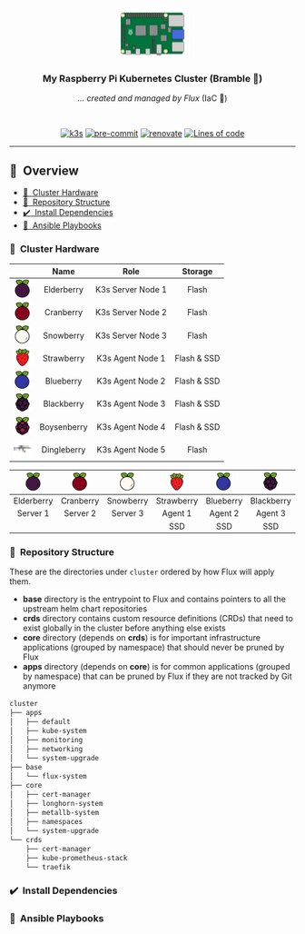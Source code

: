 <div align="center">

<img src="images/rpi4.png"/>

### **My Raspberry Pi Kubernetes Cluster** (Bramble :deciduous_tree:) <!-- omit in toc -->

_... created and managed by Flux_ (IaC :large_blue_diamond:) <!-- omit in toc -->

</div>

<br/>

<div align="center">

[![k3s](https://img.shields.io/badge/k3s-v1.20.10-brightgreen?style=for-the-badge&logo=kubernetes&logoColor=white)](https://k3s.io/)
[![pre-commit](https://img.shields.io/badge/pre--commit-enabled-brightgreen?logo=pre-commit&logoColor=white&style=for-the-badge)](https://github.com/pre-commit/pre-commit)
[![renovate](https://img.shields.io/badge/renovate-enabled-brightgreen?style=for-the-badge&logo=renovatebot&logoColor=white)](https://github.com/renovatebot/renovate)
[![Lines of code](https://img.shields.io/tokei/lines/github/ground7/bramble-iac?style=for-the-badge&color=brightgreen&label=lines&logo=codefactor&logoColor=white)](https://github.com/ground7/bramble-iac/graphs/contributors)

</div>

---

## :book:&nbsp; Overview <!-- omit in toc -->

- [:toolbox:&nbsp; Cluster Hardware](#toolbox-cluster-hardware)
- [:open_file_folder:&nbsp; Repository Structure](#open_file_folder-repository-structure)
- [:heavy_check_mark:&nbsp; Install Dependencies](#heavy_check_mark-install-dependencies)
- [:robot:&nbsp; Ansible Playbooks](#robot-ansible-playbooks)

### :toolbox:&nbsp; Cluster Hardware

&nbsp;|Name|Role|Storage
:-:|:-:|:-:|:-:
![elderberry](images/elderberry.png)|Elderberry|K3s Server Node 1|Flash
![cranberry](images/cranberry.png)|Cranberry|K3s Server Node 2|Flash
![snowberry](images/snowberry.png)|Snowberry|K3s Server Node 3|Flash
![strawberry](images/strawberry.png)|Strawberry|K3s Agent Node 1|Flash & SSD
![blueberry](images/blueberry.png)|Blueberry|K3s Agent Node 2|Flash & SSD
![blackberry](images/blackberry.png)|Blackberry|K3s Agent Node 3|Flash & SSD
![boysenberry](images/boysenberry.png)|Boysenberry|K3s Agent Node 4|Flash & SSD
![dingleberry](images/dingleberry.png)|Dingleberry|K3s Agent Node 5|Flash

![elderberry](images/elderberry.png)|![cranberry](images/cranberry.png)|![snowberry](images/snowberry.png)|![strawberry](images/strawberry.png)|![blueberry](images/blueberry.png)|![blackberry](images/blackberry.png)|![boysenberry](images/boysenberry.png)|![dingleberry](images/dingleberry.png)
:-:|:-:|:-:|:-:|:-:|:-:|:-:|:-:
Elderberry|Cranberry|Snowberry|Strawberry|Blueberry|Blackberry|Boysenberry|Dingleberry
Server 1|Server 2|Server 3|Agent 1|Agent 2|Agent 3|Agent 4|Agent 5
||||SSD|SSD|SSD|SSD||

### :open_file_folder:&nbsp; Repository Structure

These are the directories under `cluster` ordered by how Flux will apply them.

- **base** directory is the entrypoint to Flux and contains pointers to all the upstream helm chart repositories
- **crds** directory contains custom resource definitions (CRDs) that need to exist globally in the cluster before anything else exists
- **core** directory (depends on **crds**) is for important infrastructure applications (grouped by namespace) that should never be pruned by Flux
- **apps** directory (depends on **core**) is for common applications (grouped by namespace) that can be pruned by Flux if they are not tracked by Git anymore

```
cluster
├── apps
│   ├── default
│   ├── kube-system
│   ├── monitoring
│   ├── networking
│   └── system-upgrade
├── base
│   └── flux-system
├── core
│   ├── cert-manager
│   ├── longhorn-system
│   ├── metallb-system
│   ├── namespaces
│   └── system-upgrade
└── crds
    ├── cert-manager
    ├── kube-prometheus-stack
    └── traefik
```

### :heavy_check_mark:&nbsp; Install Dependencies

### :robot:&nbsp; Ansible Playbooks